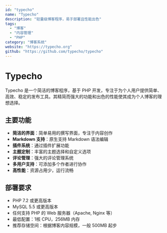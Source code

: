 ```yaml
---
id: "typecho"
name: "Typecho"
description: "轻量级博客程序，易于部署且性能出色"
tags:
  - "博客"
  - "内容管理"
  - "PHP"
category: "博客系统"
website: "https://typecho.org"
github: "https://github.com/typecho/typecho"
---
```


# Typecho

Typecho 是一个简洁的博客程序，基于 PHP 开发，专注于为个人用户提供简单、高效、稳定的发布工具。其精简而强大的功能和出色的性能使其成为个人博客的理想选择。

## 主要功能

- **简洁的界面**：简单易用的撰写界面，专注于内容创作
- **Markdown 支持**：原生支持 Markdown 语法编辑
- **插件系统**：通过插件扩展功能
- **主题定制**：丰富的主题选择和自定义选项
- **评论管理**：强大的评论管理系统
- **多用户支持**：可添加多个作者进行协作
- **高性能**：资源占用少，运行流畅

## 部署要求

- PHP 7.2 或更高版本
- MySQL 5.5 或更高版本
- 任何支持 PHP 的 Web 服务器（Apache, Nginx 等）
- 最低配置：1核 CPU，256MB 内存
- 推荐存储空间：根据博客内容规模，一般 500MB 起步 